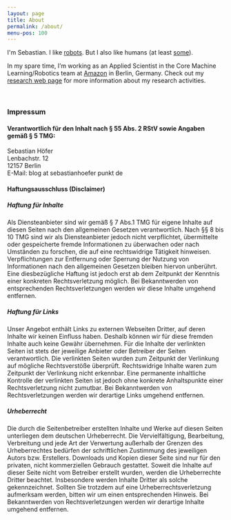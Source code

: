 ```yaml
---
layout: page
title: About
permalink: /about/
menu-pos: 100
---
```


I'm Sebastian. I like [robots](http://static6.businessinsider.com/image/53c6d03decad043552f996ba/countries-around-the-world-are-worried-about-killer-robots.jpg). But I also like humans (at least [some](http://images5.fanpop.com/image/photos/28100000/david-david-hasselhoff-28104576-400-300.jpg)).

In my spare time, I&#8217;m working as an Applied Scientist in the Core Machine Learning/Robotics team at <a title="Amazon Development Center" href="https://de-de.facebook.com/adcgermany/" target="_blank">Amazon</a> in Berlin, Germany. 
Check out my <a title="sebastianhoefer.de" href="http://www.sebastianhoefer.de" target="_blank">research web page</a> for more information about my research activities.

<br/>

### Impressum

#### Verantwortlich für den Inhalt nach § 55 Abs. 2 RStV sowie Angaben gemäß § 5 TMG:
Sebastian Höfer<br/>
Lenbachstr. 12<br/>
12157 Berlin<br/>
E-Mail:	blog at sebastianhoefer punkt de<br/>

#### Haftungsausschluss (Disclaimer)

##### Haftung für Inhalte

Als Diensteanbieter sind wir gemäß § 7 Abs.1 TMG für eigene Inhalte auf diesen Seiten nach den allgemeinen Gesetzen verantwortlich. Nach §§ 8 bis 10 TMG sind wir als Diensteanbieter jedoch nicht verpflichtet, übermittelte oder gespeicherte fremde Informationen zu überwachen oder nach Umständen zu forschen, die auf eine rechtswidrige Tätigkeit hinweisen. Verpflichtungen zur Entfernung oder Sperrung der Nutzung von Informationen nach den allgemeinen Gesetzen bleiben hiervon unberührt. Eine diesbezügliche Haftung ist jedoch erst ab dem Zeitpunkt der Kenntnis einer konkreten Rechtsverletzung möglich. Bei Bekanntwerden von entsprechenden Rechtsverletzungen werden wir diese Inhalte umgehend entfernen.

##### Haftung für Links

Unser Angebot enthält Links zu externen Webseiten Dritter, auf deren Inhalte wir keinen Einfluss haben. Deshalb können wir für diese fremden Inhalte auch keine Gewähr übernehmen. Für die Inhalte der verlinkten Seiten ist stets der jeweilige Anbieter oder Betreiber der Seiten verantwortlich. Die verlinkten Seiten wurden zum Zeitpunkt der Verlinkung auf mögliche Rechtsverstöße überprüft. Rechtswidrige Inhalte waren zum Zeitpunkt der Verlinkung nicht erkennbar. Eine permanente inhaltliche Kontrolle der verlinkten Seiten ist jedoch ohne konkrete Anhaltspunkte einer Rechtsverletzung nicht zumutbar. Bei Bekanntwerden von Rechtsverletzungen werden wir derartige Links umgehend entfernen.

##### Urheberrecht

Die durch die Seitenbetreiber erstellten Inhalte und Werke auf diesen Seiten unterliegen dem deutschen Urheberrecht. Die Vervielfältigung, Bearbeitung, Verbreitung und jede Art der Verwertung außerhalb der Grenzen des Urheberrechtes bedürfen der schriftlichen Zustimmung des jeweiligen Autors bzw. Erstellers. Downloads und Kopien dieser Seite sind nur für den privaten, nicht kommerziellen Gebrauch gestattet. Soweit die Inhalte auf dieser Seite nicht vom Betreiber erstellt wurden, werden die Urheberrechte Dritter beachtet. Insbesondere werden Inhalte Dritter als solche gekennzeichnet. Sollten Sie trotzdem auf eine Urheberrechtsverletzung aufmerksam werden, bitten wir um einen entsprechenden Hinweis. Bei Bekanntwerden von Rechtsverletzungen werden wir derartige Inhalte umgehend entfernen.
